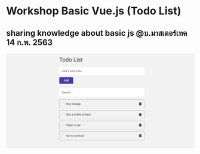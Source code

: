 # Workshop Basic Vue.js (Todo List)
## sharing knowledge about basic js @บ.มาสเตอร์เทค 14 ก.พ. 2563

![Screenshot](https://raw.githubusercontent.com/golfz/workshop-basic-vue-todo/master/img/Screenshot01.png)
